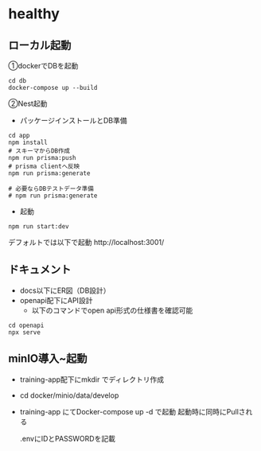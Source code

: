 # healthy

## ローカル起動

①dockerでDBを起動
```
cd db
docker-compose up --build
```

②Nest起動

- パッケージインストールとDB準備
```
cd app
npm install
# スキーマからDB作成
npm run prisma:push
# prisma clientへ反映
npm run prisma:generate

# 必要ならDBテストデータ準備
# npm run prisma:generate
```

- 起動
```
npm run start:dev
```
デフォルトでは以下で起動
http://localhost:3001/


## ドキュメント
- docs以下にER図（DB設計）
- openapi配下にAPI設計
  - 以下のコマンドでopen api形式の仕様書を確認可能
```
cd openapi
npx serve
```

## minIO導入~起動
 - training-app配下にmkdir でディレクトリ作成
  - cd docker/minio/data/develop

 - training-app にてDocker-compose up -d で起動
   起動時に同時にPullされる

   .envにIDとPASSWORDを記載